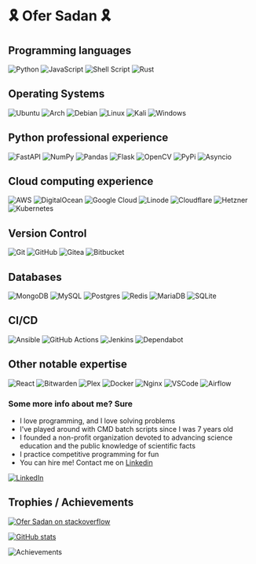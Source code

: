 # 🎗️ Ofer Sadan 🎗️

## Programming languages

  ![Python](https://img.shields.io/badge/python-3670A0?style=for-the-badge&logo=python&logoColor=ffdd54)
  ![JavaScript](https://img.shields.io/badge/javascript-F7DF1E?style=for-the-badge&logo=javascript&logoColor=black)
  ![Shell Script](https://img.shields.io/badge/shell_script-%23121011.svg?style=for-the-badge&logo=gnu-bash&logoColor=white)
  ![Rust](https://img.shields.io/badge/rust-%23000000.svg?style=for-the-badge&logo=rust&logoColor=white)

## Operating Systems

  ![Ubuntu](https://img.shields.io/badge/Ubuntu-E95420?style=for-the-badge&logo=ubuntu&logoColor=white)
  ![Arch](https://img.shields.io/badge/Arch%20Linux-1793D1?logo=arch-linux&logoColor=fff&style=for-the-badge)
  ![Debian](https://img.shields.io/badge/Debian-D70A53?style=for-the-badge&logo=debian&logoColor=white)
  ![Linux](https://img.shields.io/badge/Linux-FCC624?style=for-the-badge&logo=linux&logoColor=black)
  ![Kali](https://img.shields.io/badge/Kali-268BEE?style=for-the-badge&logo=kalilinux&logoColor=white)
  ![Windows](https://img.shields.io/badge/Windows-0078D6?style=for-the-badge&logo=windows&logoColor=white)

## Python professional experience

  ![FastAPI](https://img.shields.io/badge/FastAPI-005571?style=for-the-badge&logo=fastapi)
  ![NumPy](https://img.shields.io/badge/numpy-%23013243.svg?style=for-the-badge&logo=numpy&logoColor=white)
  ![Pandas](https://img.shields.io/badge/pandas-%23150458.svg?style=for-the-badge&logo=pandas&logoColor=white)
  ![Flask](https://img.shields.io/badge/flask-%23000.svg?style=for-the-badge&logo=flask&logoColor=white)
  ![OpenCV](https://img.shields.io/badge/opencv-%23white.svg?style=for-the-badge&logo=opencv&logoColor=white)
  ![PyPi](https://img.shields.io/badge/pypi-3775A9?style=for-the-badge&logo=pypi&logoColor=white)
  ![Asyncio](https://img.shields.io/badge/asyncio-%23000000.svg?style=for-the-badge&logo=asyncio&logoColor=white)

## Cloud computing experience

  ![AWS](https://img.shields.io/badge/AWS-%23FF9900.svg?style=for-the-badge&logo=amazon-aws&logoColor=white)
  ![DigitalOcean](https://img.shields.io/badge/DigitalOcean-%230167ff.svg?style=for-the-badge&logo=digitalOcean&logoColor=white)
  ![Google Cloud](https://img.shields.io/badge/GoogleCloud-%234285F4.svg?style=for-the-badge&logo=google-cloud&logoColor=white)
  ![Linode](https://img.shields.io/badge/linode-00A95C?style=for-the-badge&logo=linode&logoColor=white)
  ![Cloudflare](https://img.shields.io/badge/Cloudflare-F38020?style=for-the-badge&logo=Cloudflare&logoColor=white)
  ![Hetzner](https://img.shields.io/badge/Hetzner-D50C2D?style=for-the-badge&logo=hetzner&logoColor=white)
  ![Kubernetes](https://img.shields.io/badge/kubernetes-326ce5.svg?&style=for-the-badge&logo=kubernetes&logoColor=white)
  
## Version Control

  ![Git](https://img.shields.io/badge/git-%23F05033.svg?style=for-the-badge&logo=git&logoColor=white)
  ![GitHub](https://img.shields.io/badge/github-%23121011.svg?style=for-the-badge&logo=github&logoColor=white)
  ![Gitea](https://img.shields.io/badge/Gitea-34495E?style=for-the-badge&logo=gitea&logoColor=5D9425)
  ![Bitbucket](https://img.shields.io/badge/bitbucket-%230047B3.svg?style=for-the-badge&logo=bitbucket&logoColor=white)

## Databases

  ![MongoDB](https://img.shields.io/badge/MongoDB-%234ea94b.svg?style=for-the-badge&logo=mongodb&logoColor=white)
  ![MySQL](https://img.shields.io/badge/mysql-%2300f.svg?style=for-the-badge&logo=mysql&logoColor=white)
  ![Postgres](https://img.shields.io/badge/postgres-%23316192.svg?style=for-the-badge&logo=postgresql&logoColor=white)
  ![Redis](https://img.shields.io/badge/redis-%23DD0031.svg?&style=for-the-badge&logo=redis&logoColor=white)
  ![MariaDB](https://img.shields.io/badge/MariaDB-003545?style=for-the-badge&logo=mariadb&logoColor=white)
  ![SQLite](https://img.shields.io/badge/SQLite-07405E?style=for-the-badge&logo=sqlite&logoColor=white)

## CI/CD

  ![Ansible](https://img.shields.io/badge/ansible-%231A1918.svg?style=for-the-badge&logo=ansible&logoColor=white)
  ![GitHub Actions](https://img.shields.io/badge/github%20actions-%232671E5.svg?style=for-the-badge&logo=githubactions&logoColor=white)
  ![Jenkins](https://img.shields.io/badge/Jenkins-D24939?style=for-the-badge&logo=Jenkins&logoColor=white)
  ![Dependabot](https://img.shields.io/badge/dependabot-025E8C?style=for-the-badge&logo=dependabot&logoColor=white)

## Other notable expertise

  ![React](https://img.shields.io/badge/react-%2320232a.svg?style=for-the-badge&logo=react&logoColor=%2361DAFB)
  ![Bitwarden](https://img.shields.io/badge/bitwarden-%23175DDC.svg?style=for-the-badge&logo=bitwarden&logoColor=white)
  ![Plex](https://img.shields.io/badge/plex-%23E5A00D.svg?style=for-the-badge&logo=plex&logoColor=white)
  ![Docker](https://img.shields.io/badge/docker-%230db7ed.svg?style=for-the-badge&logo=docker&logoColor=white)
  ![Nginx](https://img.shields.io/badge/nginx-%23009639.svg?style=for-the-badge&logo=nginx&logoColor=white)
  ![VSCode](https://img.shields.io/badge/VSCode-0078D4?style=for-the-badge&logo=visual%20studio%20code&logoColor=white)
  ![Airflow](https://img.shields.io/badge/Airflow-017CEE?style=for-the-badge&logo=Apache%20Airflow&logoColor=white)
  
### Some more info about me? Sure

- I love programming, and I love solving problems
- I've played around with CMD batch scripts since I was 7 years old
- I founded a non-profit organization devoted to advancing science education and the public knowledge of scientific facts
- I practice competitive programming for fun
- You can hire me! Contact me on [Linkedin](https://www.linkedin.com/in/ofer-sadan/)

[![LinkedIn](https://img.shields.io/badge/linkedin-%230077B5.svg?style=for-the-badge&logo=linkedin&logoColor=white)](https://www.linkedin.com/in/ofer-sadan/)

## Trophies / Achievements

[![Ofer Sadan on stackoverflow](https://img.shields.io/stackexchange/stackoverflow/r/4669778?color=%23F0A200&style=for-the-badge)](https://stackoverflow.com/users/4669778/ofer-sadan)

[![GitHub stats](https://github-readme-stats.vercel.app/api?username=ofersadan85&count_private=true&show_icons=true&theme=algolia)](https://github.com/anuraghazra/github-readme-stats)

![Achievements](https://github-profile-trophy.vercel.app/?username=ofersadan85&theme=onedark)
